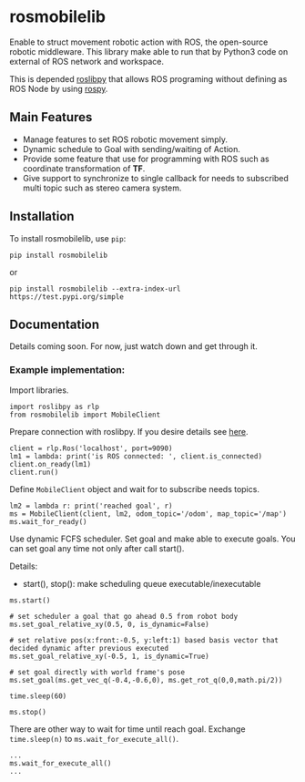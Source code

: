 # rosmobilelib

Enable to struct movement robotic action with ROS, the open-source robotic middleware. This library make able to run that by Python3 code on external of ROS network and workspace.

This is depended [roslibpy](https://github.com/gramaziokohler/roslibpy) that allows ROS programing without defining as ROS Node by using [rospy](http://wiki.ros.org/rospy).

## Main Features

- Manage features to set ROS robotic movement simply.
- Dynamic schedule to Goal with sending/waiting of Action.
- Provide some feature that use for programming with ROS such as coordinate transformation of **TF**.
- Give support to synchronize to single callback for needs to subscribed multi topic such as stereo camera system.

## Installation

To install rosmobilelib, use `pip`:

```
pip install rosmobilelib
```

or

```
pip install rosmobilelib --extra-index-url https://test.pypi.org/simple
```

## Documentation

Details coming soon. For now, just watch down and get through it.

### Example implementation: 

Import libraries.

```
import roslibpy as rlp
from rosmobilelib import MobileClient
```

Prepare connection with roslibpy. If you desire details see [here](https://roslibpy.readthedocs.io/en/latest/examples.html).

```
client = rlp.Ros('localhost', port=9090)
lm1 = lambda: print('is ROS connected: ', client.is_connected)
client.on_ready(lm1)
client.run()
```

Define `MobileClient` object and wait for to subscribe needs topics.

```
lm2 = lambda r: print('reached goal', r)
ms = MobileClient(client, lm2, odom_topic='/odom', map_topic='/map')
ms.wait_for_ready()
```

Use dynamic FCFS scheduler. Set goal and make able to execute goals. You can set goal any time not only after call start().

Details:

- start(), stop(): make scheduling queue executable/inexecutable

```
ms.start()

# set scheduler a goal that go ahead 0.5 from robot body
ms.set_goal_relative_xy(0.5, 0, is_dynamic=False)

# set relative pos(x:front:-0.5, y:left:1) based basis vector that decided dynamic after previous executed
ms.set_goal_relative_xy(-0.5, 1, is_dynamic=True)

# set goal directly with world frame's pose
ms.set_goal(ms.get_vec_q(-0.4,-0.6,0), ms.get_rot_q(0,0,math.pi/2))

time.sleep(60)

ms.stop()
```

There are other way to wait for time until reach goal. Exchange `time.sleep(n)` to `ms.wait_for_execute_all()`.

```
...
ms.wait_for_execute_all()
...
```

